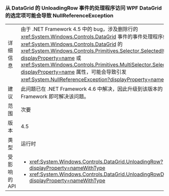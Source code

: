 ### <a name="accessing-a-wpf-datagrids-selected-items-from-a-handler-of-the-datagrids-unloadingrow-event-can-cause-a-nullreferenceexception"></a>从 DataGrid 的 UnloadingRow 事件的处理程序访问 WPF DataGrid 的选定项可能会导致 NullReferenceException

|   |   |
|---|---|
|详细信息|由于 .NET Framework 4.5 中的 bug，涉及删除行的 <xref:System.Windows.Controls.DataGrid> 事件的事件处理程序如果访问 <xref:System.Windows.Controls.DataGrid> 的 <xref:System.Windows.Controls.Primitives.Selector.SelectedItem?displayProperty=name> 或 <xref:System.Windows.Controls.Primitives.MultiSelector.SelectedItems?displayProperty=name> 属性，可能会导致引发 <xref:System.NullReferenceException?displayProperty=name>。|
|建议|此问题已在 .NET Framework 4.6 中解决，因此升级到该版本的 .NET Framework 即可解决该问题。|
|范围|次要|
|版本|4.5|
|类型|运行时|
|受影响的 API|<ul><li><xref:System.Windows.Controls.DataGrid.UnloadingRow?displayProperty=nameWithType></li><li><xref:System.Windows.Controls.DataGrid.UnloadingRowDetails?displayProperty=nameWithType></li></ul>|

